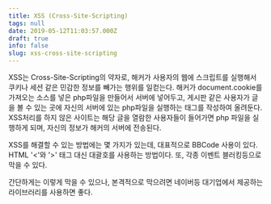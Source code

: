 ```yaml
---
title: XSS (Cross-Site-Scripting)
tags: null
date: 2019-05-12T11:03:57.000Z
draft: true
info: false
slug: xss-cross-site-scripting
---
```


XSS는 Cross-Site-Scripting의 약자로, 해커가 사용자의 웹에 스크립트를 실행해서 쿠키나 세션 같은 민감한 정보를 빼가는 행위를 일컫는다. 해커가 document.cookie를 가져오는 소스를 넣은 php파일을 만들어서 서버에 넣어두고, 게시판 같은 사용자가 글을 볼 수 있는 곳에 자신의 서버에 있는 php파일을 실행하는 태그를 작성하여 올려둔다. XSS처리를 하지 않은 사이트는 해당 글을 열람한 사용자들이 들어가면 php 파일을 실행하게 되며, 자신의 정보가 해커의 서버에 전송된다.

XSS를 해결할 수 있는 방법에는 몇 가지가 있는데, 대표적으로 BBCode 사용이 있다. HTML '<'와 '>' 태그 대신 대괄호를 사용하는 방법이다. 또, 각종 이벤트 블러킹등으로 막을 수 있다.

간단하게는 이렇게 막을 수 있으나, 본격적으로 막으려면 네이버등 대기업에서 제공하는 라이브러리를 사용하면 좋다.